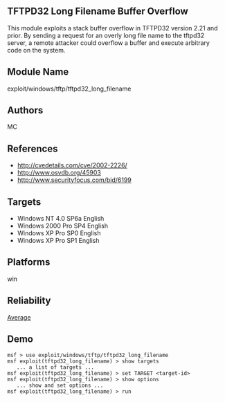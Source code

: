 ## TFTPD32 Long Filename Buffer Overflow

This module exploits a stack buffer overflow in TFTPD32 
version 2.21 and prior. By sending a request for an overly 
long file name to the tftpd32 server, a remote attacker 
could overflow a buffer and execute arbitrary code on the 
system.


## Module Name
exploit/windows/tftp/tftpd32_long_filename

## Authors
MC


## References
* http://cvedetails.com/cve/2002-2226/
* http://www.osvdb.org/45903
* http://www.securityfocus.com/bid/6199



## Targets
* Windows NT 4.0 SP6a English
* Windows 2000 Pro SP4 English
* Windows XP Pro SP0 English
* Windows XP Pro SP1 English


## Platforms
win

## Reliability
[Average](https://github.com/rapid7/metasploit-framework/wiki/Exploit-Ranking)

## Demo

```
msf > use exploit/windows/tftp/tftpd32_long_filename
msf exploit(tftpd32_long_filename) > show targets
   ... a list of targets ...
msf exploit(tftpd32_long_filename) > set TARGET <target-id>
msf exploit(tftpd32_long_filename) > show options
   ... show and set options ...
msf exploit(tftpd32_long_filename) > run
```
    
    